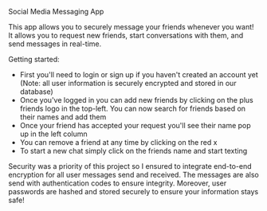 Social Media Messaging App

This app allows you to securely message your friends whenever you want! It allows you to request new friends, start conversations with them, and send messages in real-time.

Getting started:
- First you'll need to login or sign up if you haven't created an account yet (Note: all user information is securely encrypted and stored in our database)
- Once you've logged in you can add new friends by clicking on the plus friends logo in the top-left. You can now search for friends based on their names and add them
- Once your friend has accepted your request you'll see their name pop up in the left column
- You can remove a friend at any time by clicking on the red x
- To start a new chat simply click on the friends name and start texting

Security was a priority of this project so I ensured to integrate end-to-end encryption for all user messages send and received. The messages are also send with authentication codes to ensure integrity. Moreover, user passwords are hashed and stored securely to ensure your information stays safe!
